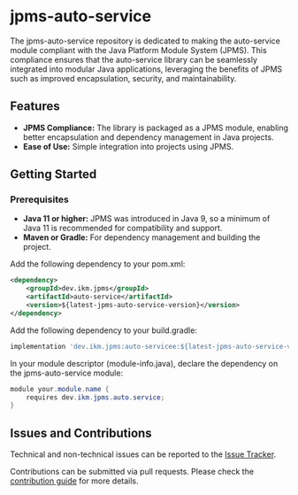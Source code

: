 # jpms-auto-service
The jpms-auto-service repository is dedicated to making the auto-service module compliant with the Java Platform Module System (JPMS). This compliance ensures that the auto-service library can be seamlessly integrated into modular Java applications, leveraging the benefits of JPMS such as improved encapsulation, security, and maintainability.

## Features

* **JPMS Compliance:** The library is packaged as a JPMS module, enabling better encapsulation and dependency management in Java projects.
* **Ease of Use:** Simple integration into projects using JPMS.

## Getting Started
### Prerequisites

* **Java 11 or higher:** JPMS was introduced in Java 9, so a minimum of Java 11 is recommended for compatibility and support.
* **Maven or Gradle:** For dependency management and building the project.

Add the following dependency to your pom.xml:
```xml
<dependency>
    <groupId>dev.ikm.jpms</groupId>
	<artifactId>auto-service</artifactId>
    <version>${latest-jpms-auto-service-version}</version>
</dependency>
```

Add the following dependency to your build.gradle:
```groovy
implementation 'dev.ikm.jpms:auto-servicee:${latest-jpms-auto-service-version}'
```

In your module descriptor (module-info.java), declare the dependency on the jpms-auto-service module:

```java
module your.module.name {
    requires dev.ikm.jpms.auto.service;
}
```


## Issues and Contributions
Technical and non-technical issues can be reported to the [Issue Tracker](https://github.com/ikmdev/jpms-auto-service/issues).

Contributions can be submitted via pull requests. Please check the [contribution guide](doc/how-to-contribute.md) for more details.